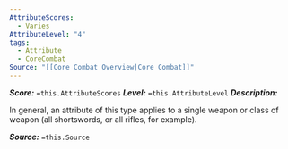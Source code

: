 ```yaml
---
AttributeScores:
  - Varies
AttributeLevel: "4"
tags:
  - Attribute
  - CoreCombat
Source: "[[Core Combat Overview|Core Combat]]"
---
```

***Score:*** `=this.AttributeScores`
***Level:*** `=this.AttributeLevel`
***Description:***

In general, an attribute of this type applies to a single weapon or class of weapon (all shortswords, or all rifles, for example).

***Source:*** `=this.Source`